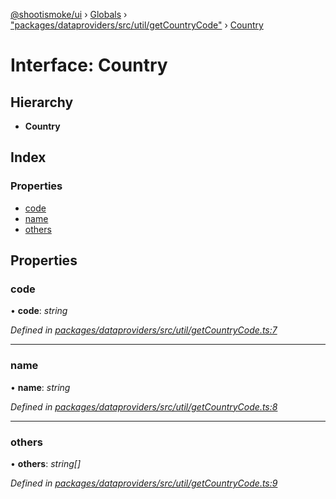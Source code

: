 [@shootismoke/ui](../README.md) › [Globals](../globals.md) › ["packages/dataproviders/src/util/getCountryCode"](../modules/_packages_dataproviders_src_util_getcountrycode_.md) › [Country](_packages_dataproviders_src_util_getcountrycode_.country.md)

# Interface: Country

## Hierarchy

* **Country**

## Index

### Properties

* [code](_packages_dataproviders_src_util_getcountrycode_.country.md#code)
* [name](_packages_dataproviders_src_util_getcountrycode_.country.md#name)
* [others](_packages_dataproviders_src_util_getcountrycode_.country.md#others)

## Properties

###  code

• **code**: *string*

*Defined in [packages/dataproviders/src/util/getCountryCode.ts:7](https://github.com/shootismoke/common/blob/72777b1/packages/dataproviders/src/util/getCountryCode.ts#L7)*

___

###  name

• **name**: *string*

*Defined in [packages/dataproviders/src/util/getCountryCode.ts:8](https://github.com/shootismoke/common/blob/72777b1/packages/dataproviders/src/util/getCountryCode.ts#L8)*

___

###  others

• **others**: *string[]*

*Defined in [packages/dataproviders/src/util/getCountryCode.ts:9](https://github.com/shootismoke/common/blob/72777b1/packages/dataproviders/src/util/getCountryCode.ts#L9)*
